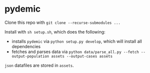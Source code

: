 # pydemic

Clone this repo with `git clone --recurse-submodules ...`

Install with `sh setup.sh`, which does the following:
* installs `pydemic` via `python setup.py develop`, which will install all dependencies
* fetches and parses data via `python data/parse_all.py --fetch --output-population assets --output-cases assets`

`json` datafiles are stored in `assets`.
